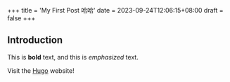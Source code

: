 +++
title = 'My First Post 哈哈'
date = 2023-09-24T12:06:15+08:00
draft = false
+++
## Introduction

This is **bold** text, and this is *emphasized* text.

Visit the [Hugo](https://gohugo.io) website!
